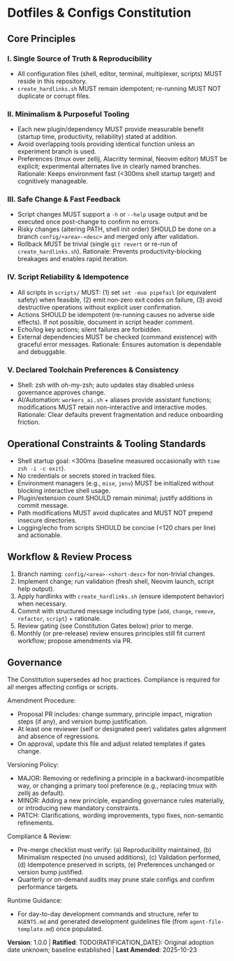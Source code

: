 <!--
Sync Impact Report
Version: (none) -> 1.0.0
Modified Principles: N/A (initial baseline established)
Added Sections: Operational Constraints & Tooling Standards; Workflow & Review Process
Removed Sections: None
Templates Requiring Updates:
- .specify/templates/plan-template.md: ✅ updated (added Constitution Gates)
- .specify/templates/tasks-template.md: ✅ updated (test/verification guidance aligned)
- .specify/templates/spec-template.md: ✅ aligned (already enforces independent, testable stories)
- .specify/templates/checklist-template.md: ✅ aligned (no conflicting guidance; categories map to principles when generated)
- .specify/templates/agent-file-template.md: ✅ aligned (will reflect principles when populated)
Deferred TODOs:
- RATIFICATION_DATE (original adoption date unknown; baseline established today)
-->

# Dotfiles & Configs Constitution

## Core Principles

### I. Single Source of Truth & Reproducibility
- All configuration files (shell, editor, terminal, multiplexer, scripts) MUST reside in this repository.
- `create_hardlinks.sh` MUST remain idempotent; re-running MUST NOT duplicate or corrupt files.

### II. Minimalism & Purposeful Tooling
- Each new plugin/dependency MUST provide measurable benefit (startup time, productivity, reliability) stated at addition.
- Avoid overlapping tools providing identical function unless an experiment branch is used.
- Preferences (tmux over zellij, Alacritty terminal, Neovim editor) MUST be explicit; experimental alternates live in clearly named branches.
Rationale: Keeps environment fast (<300ms shell startup target) and cognitively manageable.

### III. Safe Change & Fast Feedback
- Script changes MUST support a `-h` or `--help` usage output and be executed once post-change to confirm no errors.
- Risky changes (altering PATH, shell init order) SHOULD be done on a branch `config/<area>-<desc>` and merged only after validation.
- Rollback MUST be trivial (single `git revert` or re-run of `create_hardlinks.sh`).
Rationale: Prevents productivity-blocking breakages and enables rapid iteration.

### IV. Script Reliability & Idempotence
- All scripts in `scripts/` MUST: (1) set `set -euo pipefail` (or equivalent safety) when feasible, (2) emit non‑zero exit codes on failure, (3) avoid destructive operations without explicit user confirmation.
- Actions SHOULD be idempotent (re-running causes no adverse side effects). If not possible, document in script header comment.
- Echo/log key actions; silent failures are forbidden.
- External dependencies MUST be checked (command existence) with graceful error messages.
Rationale: Ensures automation is dependable and debuggable.

### V. Declared Toolchain Preferences & Consistency
- Shell: zsh with oh-my-zsh; auto updates stay disabled unless governance approves change.
- AI/Automation: `workers_ai.sh` + aliases provide assistant functions; modifications MUST retain non-interactive and interactive modes.
Rationale: Clear defaults prevent fragmentation and reduce onboarding friction.

## Operational Constraints & Tooling Standards
- Shell startup goal: <300ms (baseline measured occasionally with `time zsh -i -c exit`).
- No credentials or secrets stored in tracked files.
- Environment managers (e.g., `mise`, `jenv`) MUST be initialized without blocking interactive shell usage.
- Plugin/extension count SHOULD remain minimal; justify additions in commit message.
- Path modifications MUST avoid duplicates and MUST NOT prepend insecure directories.
- Logging/echo from scripts SHOULD be concise (<120 chars per line) and actionable.

## Workflow & Review Process
1. Branch naming: `config/<area>-<short-desc>` for non-trivial changes.
2. Implement change; run validation (fresh shell, Neovim launch, script help output).
3. Apply hardlinks with `create_hardlinks.sh` (ensure idempotent behavior) when necessary.
4. Commit with structured message including type (`add`, `change`, `remove`, `refactor`, `script`) + rationale.
5. Review gating (see Constitution Gates below) prior to merge.
6. Monthly (or pre-release) review ensures principles still fit current workflow; propose amendments via PR.

## Governance
The Constitution supersedes ad hoc practices. Compliance is required for all merges affecting configs or scripts.

Amendment Procedure:
- Proposal PR includes: change summary, principle impact, migration steps (if any), and version bump justification.
- At least one reviewer (self or designated peer) validates gates alignment and absence of regressions.
- On approval, update this file and adjust related templates if gates change.

Versioning Policy:
- MAJOR: Removing or redefining a principle in a backward-incompatible way, or changing a primary tool preference (e.g., replacing tmux with zellij as default).
- MINOR: Adding a new principle, expanding governance rules materially, or introducing new mandatory constraints.
- PATCH: Clarifications, wording improvements, typo fixes, non-semantic refinements.

Compliance & Review:
- Pre-merge checklist must verify: (a) Reproducibility maintained, (b) Minimalism respected (no unused additions), (c) Validation performed, (d) Idempotence preserved in scripts, (e) Preferences unchanged or version bump justified.
- Quarterly or on-demand audits may prune stale configs and confirm performance targets.

Runtime Guidance:
- For day-to-day development commands and structure, refer to `AGENTS.md` and generated development guidelines file (from `agent-file-template.md`) once populated.

**Version**: 1.0.0 | **Ratified**: TODO(RATIFICATION_DATE): Original adoption date unknown; baseline established | **Last Amended**: 2025-10-23
